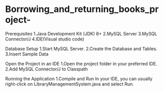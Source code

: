 # Borrowing_and_returning_books_project-
Prerequisites
1.Java Development Kit (JDK) 8+
2.MySQL Server
3.MySQL Connector/J
4.IDE(Visual studio code)


Database Setup
1.Start MySQL Server.
2.Create the Database and Tables.
3.Insert Sample Data 


Open the Project in an IDE
1.Open the project folder in your preferred IDE.
2.Add MySQL Connector/J to Classpath


Running the Application
1.Compile and Run
In your IDE, you can usually right-click on LibraryManagementSystem.java and select Run.
